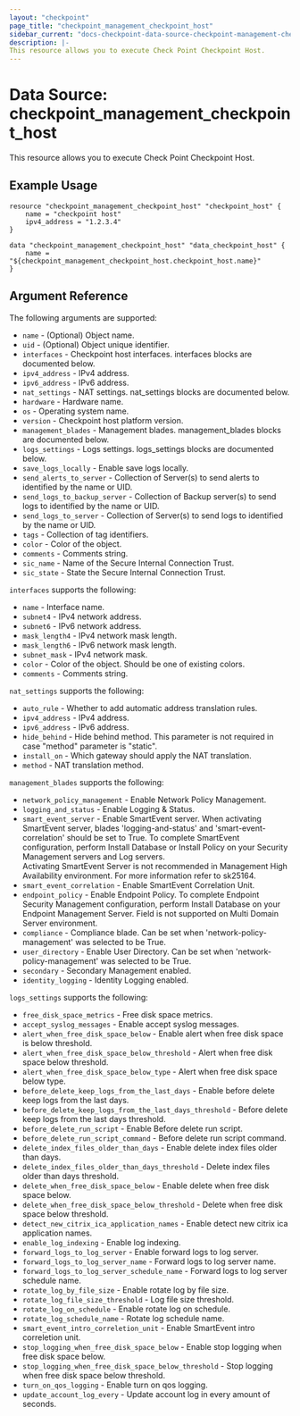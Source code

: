 ```yaml
---
layout: "checkpoint"
page_title: "checkpoint_management_checkpoint_host"
sidebar_current: "docs-checkpoint-data-source-checkpoint-management-checkpoint-host"
description: |-
This resource allows you to execute Check Point Checkpoint Host.
---
```


# Data Source: checkpoint_management_checkpoint_host

This resource allows you to execute Check Point Checkpoint Host.

## Example Usage


```hcl
resource "checkpoint_management_checkpoint_host" "checkpoint_host" {
	name = "checkpoint host"
	ipv4_address = "1.2.3.4"
}

data "checkpoint_management_checkpoint_host" "data_checkpoint_host" {
	name = "${checkpoint_management_checkpoint_host.checkpoint_host.name}"
}
```

## Argument Reference

The following arguments are supported:

* `name` - (Optional) Object name.
* `uid` - (Optional) Object unique identifier.
* `interfaces` - Checkpoint host interfaces. interfaces blocks are documented below.
* `ipv4_address` - IPv4 address. 
* `ipv6_address` - IPv6 address. 
* `nat_settings` - NAT settings. nat_settings blocks are documented below.
* `hardware` - Hardware name. 
* `os` - Operating system name. 
* `version` - Checkpoint host platform version. 
* `management_blades` - Management blades. management_blades blocks are documented below.
* `logs_settings` - Logs settings. logs_settings blocks are documented below.
* `save_logs_locally` - Enable save logs locally. 
* `send_alerts_to_server` - Collection of Server(s) to send alerts to identified by the name or UID.
* `send_logs_to_backup_server` - Collection of Backup server(s) to send logs to identified by the name or UID.
* `send_logs_to_server` - Collection of Server(s) to send logs to identified by the name or UID.
* `tags` - Collection of tag identifiers.
* `color` - Color of the object.
* `comments` - Comments string. 
* `sic_name` - Name of the Secure Internal Connection Trust.
* `sic_state` - State the Secure Internal Connection Trust.


`interfaces` supports the following:

* `name` - Interface name. 
* `subnet4` - IPv4 network address. 
* `subnet6` - IPv6 network address. 
* `mask_length4` - IPv4 network mask length. 
* `mask_length6` - IPv6 network mask length. 
* `subnet_mask` - IPv4 network mask. 
* `color` - Color of the object. Should be one of existing colors. 
* `comments` - Comments string. 


`nat_settings` supports the following:

* `auto_rule` - Whether to add automatic address translation rules. 
* `ipv4_address` - IPv4 address. 
* `ipv6_address` - IPv6 address. 
* `hide_behind` - Hide behind method. This parameter is not required in case "method" parameter is "static". 
* `install_on` - Which gateway should apply the NAT translation. 
* `method` - NAT translation method. 


`management_blades` supports the following:

* `network_policy_management` - Enable Network Policy Management. 
* `logging_and_status` - Enable Logging & Status. 
* `smart_event_server` - Enable SmartEvent server. When activating SmartEvent server, blades 'logging-and-status' and 'smart-event-correlation' should be set to True. To complete SmartEvent configuration, perform Install Database or Install Policy on your Security Management servers and Log servers. </br>Activating SmartEvent Server is not recommended in Management High Availability environment. For more information refer to sk25164. 
* `smart_event_correlation` - Enable SmartEvent Correlation Unit. 
* `endpoint_policy` - Enable Endpoint Policy. To complete Endpoint Security Management configuration, perform Install Database on your Endpoint Management Server. Field is not supported on Multi Domain Server environment. 
* `compliance` - Compliance blade. Can be set when 'network-policy-management' was selected to be True. 
* `user_directory` - Enable User Directory. Can be set when 'network-policy-management' was selected to be True. 
* `secondary` - Secondary Management enabled.
* `identity_logging` - Identity Logging enabled.

`logs_settings` supports the following:

* `free_disk_space_metrics` - Free disk space metrics. 
* `accept_syslog_messages` - Enable accept syslog messages. 
* `alert_when_free_disk_space_below` - Enable alert when free disk space is below threshold. 
* `alert_when_free_disk_space_below_threshold` - Alert when free disk space below threshold. 
* `alert_when_free_disk_space_below_type` - Alert when free disk space below type. 
* `before_delete_keep_logs_from_the_last_days` - Enable before delete keep logs from the last days. 
* `before_delete_keep_logs_from_the_last_days_threshold` - Before delete keep logs from the last days threshold. 
* `before_delete_run_script` - Enable Before delete run script. 
* `before_delete_run_script_command` - Before delete run script command. 
* `delete_index_files_older_than_days` - Enable delete index files older than days. 
* `delete_index_files_older_than_days_threshold` - Delete index files older than days threshold. 
* `delete_when_free_disk_space_below` - Enable delete when free disk space below. 
* `delete_when_free_disk_space_below_threshold` - Delete when free disk space below threshold. 
* `detect_new_citrix_ica_application_names` - Enable detect new citrix ica application names. 
* `enable_log_indexing` - Enable log indexing. 
* `forward_logs_to_log_server` - Enable forward logs to log server. 
* `forward_logs_to_log_server_name` - Forward logs to log server name. 
* `forward_logs_to_log_server_schedule_name` - Forward logs to log server schedule name. 
* `rotate_log_by_file_size` - Enable rotate log by file size. 
* `rotate_log_file_size_threshold` - Log file size threshold. 
* `rotate_log_on_schedule` - Enable rotate log on schedule. 
* `rotate_log_schedule_name` - Rotate log schedule name. 
* `smart_event_intro_correletion_unit` - Enable SmartEvent intro correletion unit. 
* `stop_logging_when_free_disk_space_below` - Enable stop logging when free disk space below. 
* `stop_logging_when_free_disk_space_below_threshold` - Stop logging when free disk space below threshold. 
* `turn_on_qos_logging` - Enable turn on qos logging. 
* `update_account_log_every` - Update account log in every amount of seconds.
